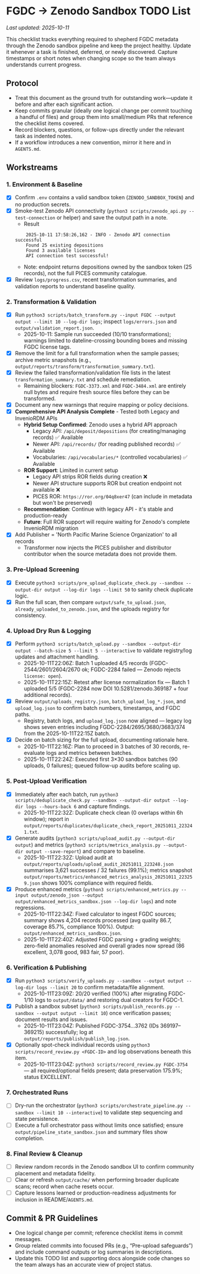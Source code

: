 # FGDC → Zenodo Sandbox TODO List

_Last updated: 2025-10-11_

This checklist tracks everything required to shepherd FGDC metadata through the Zenodo sandbox pipeline and keep the project healthy. Update it whenever a task is finished, deferred, or newly discovered. Capture timestamps or short notes when changing scope so the team always understands current progress.

## Protocol

- Treat this document as the ground truth for outstanding work—update it before and after each significant action.
- Keep commits granular (ideally one logical change per commit touching a handful of files) and group them into small/medium PRs that reference the checklist items covered.
- Record blockers, questions, or follow-ups directly under the relevant task as indented notes.
- If a workflow introduces a new convention, mirror it here and in `AGENTS.md`.

## Workstreams

### 1. Environment & Baseline

- [x] Confirm `.env` contains a valid sandbox token (`ZENODO_SANDBOX_TOKEN`) and no production secrets.
- [x] Smoke-test Zenodo API connectivity (`python3 scripts/zenodo_api.py --test-connection` or helper) and save the output path in a note.
  - Result
  ```
      2025-10-11 17:58:26,162 - INFO - Zenodo API connection successful
      Found 25 existing depositions
      Found 3 available licenses
      API connection test successful!
  ```
  - Note: endpoint returns depositions owned by the sandbox token (25 records), not the full PICES community catalogue.
- [x] Review `logs/progress.csv`, recent transformation summaries, and validation reports to understand baseline quality.

### 2. Transformation & Validation

- [x] Run `python3 scripts/batch_transform.py --input FGDC --output output --limit 10 --log-dir logs`; inspect `logs/errors.json` and `output/validation_report.json`.
  - 2025-10-11: Sample run succeeded (10/10 transformations); warnings limited to dateline-crossing bounding boxes and missing FGDC license tags.
- [x] Remove the limit for a full transformation when the sample passes; archive metric snapshots (e.g., `output/reports/transform/transformation_summary.txt`).
- [x] Review the failed transformation/validation file lists in the latest `transformation_summary.txt` and schedule remediation.
  - Remaining blockers: `FGDC-3373.xml` and `FGDC-3484.xml` are entirely null bytes and require fresh source files before they can be transformed.
- [x] Document any new warnings that require mapping or policy decisions.
- [x] **Comprehensive API Analysis Complete** - Tested both Legacy and InvenioRDM APIs
  - **Hybrid Setup Confirmed**: Zenodo uses a hybrid API approach
    - Legacy API: `/api/deposit/depositions` (for creating/managing records) ✅ Available
    - Newer API: `/api/records/` (for reading published records) ✅ Available
    - Vocabularies: `/api/vocabularies/*` (controlled vocabularies) ✅ Available
  - **ROR Support**: Limited in current setup
    - Legacy API strips ROR fields during creation ❌
    - Newer API structure supports ROR but creation endpoint not available ❌
    - PICES ROR: `https://ror.org/04q8xer47` (can include in metadata but won't be preserved)
  - **Recommendation**: Continue with legacy API - it's stable and production-ready
  - **Future**: Full ROR support will require waiting for Zenodo's complete InvenioRDM migration
- [x] Add Publisher = 'North Pacific Marine Science Organization' to all records
  - Transformer now injects the PICES publisher and distributor contributor when the source metadata does not provide them.

### 3. Pre-Upload Screening

- [x] Execute `python3 scripts/pre_upload_duplicate_check.py --sandbox --output-dir output --log-dir logs --limit 50` to sanity check duplicate logic.
- [x] Run the full scan, then compare `output/safe_to_upload.json`, `already_uploaded_to_zenodo.json`, and the uploads registry for consistency.

### 4. Upload Dry Run & Logging

- [x] Perform `python3 scripts/batch_upload.py --sandbox --output-dir output --batch-size 5 --limit 5 --interactive` to validate registry/log updates and attachment handling.
  - 2025-10-11T22:06Z: Batch 1 uploaded 4/5 records (FGDC-2544/2601/2604/2670 ok; FGDC-2284 failed — Zenodo rejects `license: open`).
  - 2025-10-11T22:15Z: Retest after license normalization fix — Batch 1 uploaded 5/5 (FGDC-2284 now DOI 10.5281/zenodo.369187 + four additional records).
- [x] Review `output/uploads_registry.json`, `batch_upload_log_*.json`, and `upload_log.json` to confirm batch numbers, timestamps, and FGDC paths.
  - Registry, batch logs, and `upload_log.json` now aligned — legacy log shows seven entries including FGDC-2284/2695/3680/3683/374 from the 2025-10-11T22:15Z batch.
- [x] Decide on batch sizing for the full upload, documenting rationale here.
  - 2025-10-11T22:16Z: Plan to proceed in 3 batches of 30 records, re-evaluate logs and metrics between batches.
  - 2025-10-11T22:24Z: Executed first 3×30 sandbox batches (90 uploads, 0 failures); queued follow-up audits before scaling up.

### 5. Post-Upload Verification

- [x] Immediately after each batch, run `python3 scripts/deduplicate_check.py --sandbox --output-dir output --log-dir logs --hours-back 6` and capture findings.
  - 2025-10-11T22:32Z: Duplicate check clean (0 overlaps within 6h window); report in `output/reports/duplicates/duplicate_check_report_20251011_223241.txt`.
- [x] Generate audits (`python3 scripts/upload_audit.py --output-dir output`) and metrics (`python3 scripts/metrics_analysis.py --output-dir output --save-report`) and compare to baseline.
  - 2025-10-11T22:32Z: Upload audit at `output/reports/uploads/upload_audit_20251011_223248.json` summarises 3,621 successes / 32 failures (99.1%); metrics snapshot `output/reports/metrics/enhanced_metrics_analysis_20251011_223259.json` shows 100% compliance with required fields.
- [x] Produce enhanced metrics (`python3 scripts/enhanced_metrics.py --input output/zenodo_json --output output/enhanced_metrics_sandbox.json --log-dir logs`) and note regressions.
  - 2025-10-11T22:34Z: Fixed calculator to ingest FGDC sources; summary shows 4,204 records processed (avg quality 86.7, coverage 85.7%, compliance 100%). Output: `output/enhanced_metrics_sandbox.json`.
  - 2025-10-11T22:40Z: Adjusted FGDC parsing + grading weights; zero-field anomalies resolved and overall grades now spread (86 excellent, 3,078 good, 983 fair, 57 poor).

### 6. Verification & Publishing

- [x] Run `python3 scripts/verify_uploads.py --sandbox --output output --log-dir logs --limit 20` to confirm metadata/file alignment.
  - 2025-10-11T23:09Z: 20/20 verified (100%) after migrating FGDC-1/10 logs to `output/data/` and restoring dual creators for FGDC-1.
- [x] Publish a sandbox subset (`python3 scripts/publish_records.py --sandbox --output output --limit 10`) once verification passes; document results and issues.
  - 2025-10-11T23:04Z: Published FGDC-3754…3762 (IDs 369197–369215) successfully; log at `output/reports/publish/publish_log.json`.
- [x] Optionally spot-check individual records using `python3 scripts/record_review.py <FGDC-ID>` and log observations beneath this item.
  - 2025-10-11T23:04Z: `python3 scripts/record_review.py FGDC-3754` — all required/optional fields present; data preservation 175.9%; status EXCELLENT.

### 7. Orchestrated Runs

- [ ] Dry-run the orchestrator (`python3 scripts/orchestrate_pipeline.py --sandbox --limit 10 --interactive`) to validate step sequencing and state persistence.
- [ ] Execute a full orchestrator pass without limits once satisfied; ensure `output/pipeline_state_sandbox.json` and summary files show completion.

### 8. Final Review & Cleanup

- [ ] Review random records in the Zenodo sandbox UI to confirm community placement and metadata fidelity.
- [ ] Clear or refresh `output/cache/` when performing broader duplicate scans; record when cache resets occur.
- [ ] Capture lessons learned or production-readiness adjustments for inclusion in README/`AGENTS.md`.

## Commit & PR Guidelines

- One logical change per commit; reference checklist items in commit messages.
- Group related commits into focused PRs (e.g., “Pre-upload safeguards”) and include command outputs or log summaries in descriptions.
- Update this TODO list and supporting docs alongside code changes so the team always has an accurate view of project status.
